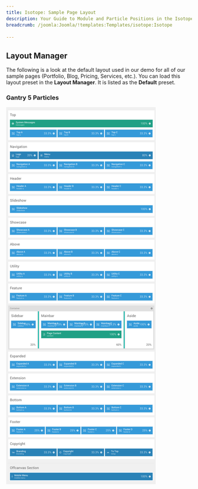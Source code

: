 ```yaml
---
title: Isotope: Sample Page Layout
description: Your Guide to Module and Particle Positions in the Isotope Template for Joomla
breadcrumb: /joomla:Joomla/!templates:Templates/isotope:Isotope

---
```


Layout Manager
-----

The following is a look at the default layout used in our demo for all of our sample pages (Portfolio, Blog, Pricing, Services, etc.). You can load this layout preset in the **Layout Manager**. It is listed as the **Default** preset.

### Gantry 5 Particles

![positions](assets/default_layout.png)
